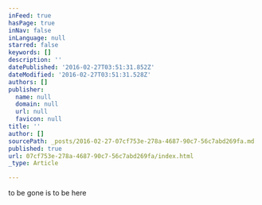 ```yaml
---
inFeed: true
hasPage: true
inNav: false
inLanguage: null
starred: false
keywords: []
description: ''
datePublished: '2016-02-27T03:51:31.852Z'
dateModified: '2016-02-27T03:51:31.528Z'
authors: []
publisher:
  name: null
  domain: null
  url: null
  favicon: null
title: ''
author: []
sourcePath: _posts/2016-02-27-07cf753e-278a-4687-90c7-56c7abd269fa.md
published: true
url: 07cf753e-278a-4687-90c7-56c7abd269fa/index.html
_type: Article

---
```

to be gone is to be here